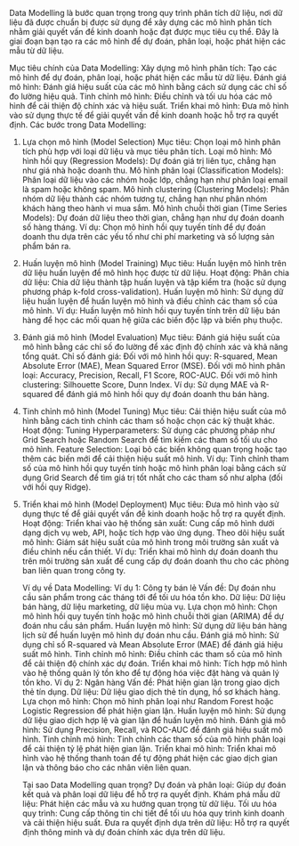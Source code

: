 Data Modelling là bước quan trọng trong quy trình phân tích dữ liệu, nơi dữ liệu đã được chuẩn bị được sử dụng để xây dựng các mô hình phân tích nhằm giải quyết vấn đề kinh doanh hoặc đạt được mục tiêu cụ thể. Đây là giai đoạn bạn tạo ra các mô hình để dự đoán, phân loại, hoặc phát hiện các mẫu từ dữ liệu.

Mục tiêu chính của Data Modelling:
Xây dựng mô hình phân tích: Tạo các mô hình để dự đoán, phân loại, hoặc phát hiện các mẫu từ dữ liệu.
Đánh giá mô hình: Đánh giá hiệu suất của các mô hình bằng cách sử dụng các chỉ số đo lường hiệu quả.
Tinh chỉnh mô hình: Điều chỉnh và tối ưu hóa các mô hình để cải thiện độ chính xác và hiệu suất.
Triển khai mô hình: Đưa mô hình vào sử dụng thực tế để giải quyết vấn đề kinh doanh hoặc hỗ trợ ra quyết định.
Các bước trong Data Modelling:

1. Lựa chọn mô hình (Model Selection)
   Mục tiêu: Chọn loại mô hình phân tích phù hợp với loại dữ liệu và mục tiêu phân tích.
   Loại mô hình:
   Mô hình hồi quy (Regression Models): Dự đoán giá trị liên tục, chẳng hạn như giá nhà hoặc doanh thu.
   Mô hình phân loại (Classification Models): Phân loại dữ liệu vào các nhóm hoặc lớp, chẳng hạn như phân loại email là spam hoặc không spam.
   Mô hình clustering (Clustering Models): Phân nhóm dữ liệu thành các nhóm tương tự, chẳng hạn như phân nhóm khách hàng theo hành vi mua sắm.
   Mô hình chuỗi thời gian (Time Series Models): Dự đoán dữ liệu theo thời gian, chẳng hạn như dự đoán doanh số hàng tháng.
   Ví dụ: Chọn mô hình hồi quy tuyến tính để dự đoán doanh thu dựa trên các yếu tố như chi phí marketing và số lượng sản phẩm bán ra.
2. Huấn luyện mô hình (Model Training)
   Mục tiêu: Huấn luyện mô hình trên dữ liệu huấn luyện để mô hình học được từ dữ liệu.
   Hoạt động:
   Phân chia dữ liệu: Chia dữ liệu thành tập huấn luyện và tập kiểm tra (hoặc sử dụng phương pháp k-fold cross-validation).
   Huấn luyện mô hình: Sử dụng dữ liệu huấn luyện để huấn luyện mô hình và điều chỉnh các tham số của mô hình.
   Ví dụ: Huấn luyện mô hình hồi quy tuyến tính trên dữ liệu bán hàng để học các mối quan hệ giữa các biến độc lập và biến phụ thuộc.
3. Đánh giá mô hình (Model Evaluation)
   Mục tiêu: Đánh giá hiệu suất của mô hình bằng các chỉ số đo lường để xác định độ chính xác và khả năng tổng quát.
   Chỉ số đánh giá:
   Đối với mô hình hồi quy: R-squared, Mean Absolute Error (MAE), Mean Squared Error (MSE).
   Đối với mô hình phân loại: Accuracy, Precision, Recall, F1 Score, ROC-AUC.
   Đối với mô hình clustering: Silhouette Score, Dunn Index.
   Ví dụ: Sử dụng MAE và R-squared để đánh giá mô hình hồi quy dự đoán doanh thu bán hàng.
4. Tinh chỉnh mô hình (Model Tuning)
   Mục tiêu: Cải thiện hiệu suất của mô hình bằng cách tinh chỉnh các tham số hoặc chọn các kỹ thuật khác.
   Hoạt động:
   Tuning Hyperparameters: Sử dụng các phương pháp như Grid Search hoặc Random Search để tìm kiếm các tham số tối ưu cho mô hình.
   Feature Selection: Loại bỏ các biến không quan trọng hoặc tạo thêm các biến mới để cải thiện hiệu suất mô hình.
   Ví dụ: Tinh chỉnh tham số của mô hình hồi quy tuyến tính hoặc mô hình phân loại bằng cách sử dụng Grid Search để tìm giá trị tốt nhất cho các tham số như alpha (đối với hồi quy Ridge).
5. Triển khai mô hình (Model Deployment)
   Mục tiêu: Đưa mô hình vào sử dụng thực tế để giải quyết vấn đề kinh doanh hoặc hỗ trợ ra quyết định.
   Hoạt động:
   Triển khai vào hệ thống sản xuất: Cung cấp mô hình dưới dạng dịch vụ web, API, hoặc tích hợp vào ứng dụng.
   Theo dõi hiệu suất mô hình: Giám sát hiệu suất của mô hình trong môi trường sản xuất và điều chỉnh nếu cần thiết.
   Ví dụ: Triển khai mô hình dự đoán doanh thu trên môi trường sản xuất để cung cấp dự đoán doanh thu cho các phòng ban liên quan trong công ty.

   Ví dụ về Data Modelling:
   Ví dụ 1: Công ty bán lẻ
   Vấn đề: Dự đoán nhu cầu sản phẩm trong các tháng tới để tối ưu hóa tồn kho.
   Dữ liệu: Dữ liệu bán hàng, dữ liệu marketing, dữ liệu mùa vụ.
   Lựa chọn mô hình: Chọn mô hình hồi quy tuyến tính hoặc mô hình chuỗi thời gian (ARIMA) để dự đoán nhu cầu sản phẩm.
   Huấn luyện mô hình: Sử dụng dữ liệu bán hàng lịch sử để huấn luyện mô hình dự đoán nhu cầu.
   Đánh giá mô hình: Sử dụng chỉ số R-squared và Mean Absolute Error (MAE) để đánh giá hiệu suất mô hình.
   Tinh chỉnh mô hình: Điều chỉnh các tham số của mô hình để cải thiện độ chính xác dự đoán.
   Triển khai mô hình: Tích hợp mô hình vào hệ thống quản lý tồn kho để tự động hóa việc đặt hàng và quản lý tồn kho.
   Ví dụ 2: Ngân hàng
   Vấn đề: Phát hiện gian lận trong giao dịch thẻ tín dụng.
   Dữ liệu: Dữ liệu giao dịch thẻ tín dụng, hồ sơ khách hàng.
   Lựa chọn mô hình: Chọn mô hình phân loại như Random Forest hoặc Logistic Regression để phát hiện gian lận.
   Huấn luyện mô hình: Sử dụng dữ liệu giao dịch hợp lệ và gian lận để huấn luyện mô hình.
   Đánh giá mô hình: Sử dụng Precision, Recall, và ROC-AUC để đánh giá hiệu suất mô hình.
   Tinh chỉnh mô hình: Tinh chỉnh các tham số của mô hình phân loại để cải thiện tỷ lệ phát hiện gian lận.
   Triển khai mô hình: Triển khai mô hình vào hệ thống thanh toán để tự động phát hiện các giao dịch gian lận và thông báo cho các nhân viên liên quan.

   Tại sao Data Modelling quan trọng?
   Dự đoán và phân loại: Giúp dự đoán kết quả và phân loại dữ liệu để hỗ trợ ra quyết định.
   Khám phá mẫu dữ liệu: Phát hiện các mẫu và xu hướng quan trọng từ dữ liệu.
   Tối ưu hóa quy trình: Cung cấp thông tin chi tiết để tối ưu hóa quy trình kinh doanh và cải thiện hiệu suất.
   Đưa ra quyết định dựa trên dữ liệu: Hỗ trợ ra quyết định thông minh và dự đoán chính xác dựa trên dữ liệu.
